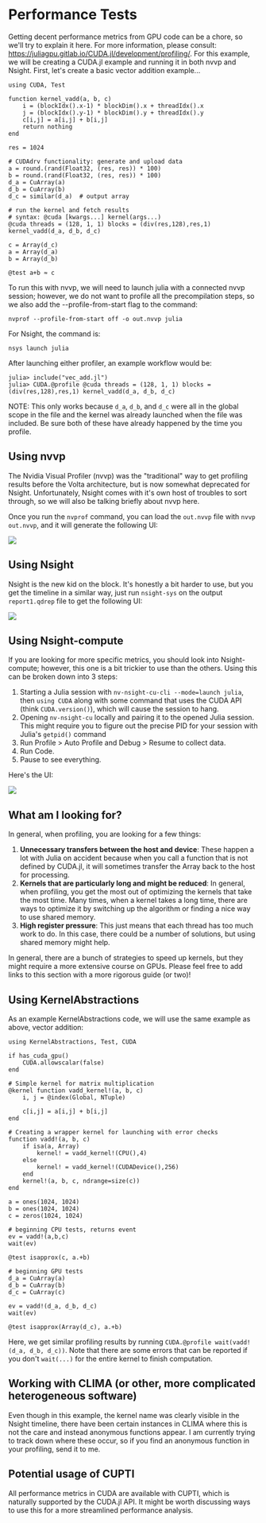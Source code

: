 # Performance Tests
Getting decent performance metrics from GPU code can be a chore, so we'll try to explain it here.
For more information, please consult: https://juliagpu.gitlab.io/CUDA.jl/development/profiling/.
For this example, we will be creating a CUDA.jl example and running it in both nvvp and Nsight. First, let's create a basic vector addition example...

```
using CUDA, Test

function kernel_vadd(a, b, c)
    i = (blockIdx().x-1) * blockDim().x + threadIdx().x
    j = (blockIdx().y-1) * blockDim().y + threadIdx().y
    c[i,j] = a[i,j] + b[i,j]
    return nothing
end

res = 1024

# CUDAdrv functionality: generate and upload data
a = round.(rand(Float32, (res, res)) * 100)
b = round.(rand(Float32, (res, res)) * 100)
d_a = CuArray(a)
d_b = CuArray(b)
d_c = similar(d_a)  # output array

# run the kernel and fetch results
# syntax: @cuda [kwargs...] kernel(args...)
@cuda threads = (128, 1, 1) blocks = (div(res,128),res,1) kernel_vadd(d_a, d_b, d_c)

c = Array(d_c)
a = Array(d_a)
b = Array(d_b)

@test a+b ≈ c
```

To run this with nvvp, we will need to launch julia with a connected nvvp session; however, we do not want to profile all the precompilation steps, so we also add the --profile-from-start flag to the command:

```
nvprof --profile-from-start off -o out.nvvp julia
```

For Nsight, the command is:

```
nsys launch julia
```

After launching either profiler, an example workflow would be:

```
julia> include("vec_add.jl")
julia> CUDA.@profile @cuda threads = (128, 1, 1) blocks = (div(res,128),res,1) kernel_vadd(d_a, d_b, d_c)

```

NOTE: This only works because `d_a`, `d_b`, and `d_c` were all in the global scope in the file and the kernel was already launched when the file was included.
Be sure both of these have already happened by the time you profile.

## Using nvvp

The Nvidia Visual Profiler (nvvp) was the "traditional" way to get profiling results before the Volta architecture, but is now somewhat deprecated for Nsight.
Unfortunately, Nsight comes with it's own host of troubles to sort through, so we will also be talking briefly about nvvp here.

Once you run the `nvprof` command, you can load the `out.nvvp` file with `nvvp out.nvvp`, and it will generate the following UI:

![](nvvp.png)

## Using Nsight

Nsight is the new kid on the block.
It's honestly a bit harder to use, but you get the timeline in a similar way, just run `nsight-sys` on the output `report1.qdrep` file to get the following UI:

![](nsight-sys.png)

## Using Nsight-compute

If you are looking for more specific metrics, you should look into Nsight-compute; however, this one is a bit trickier to use than the others.
Using this can be broken down into 3 steps:

1. Starting a Julia session with `nv-nsight-cu-cli --mode=launch julia`, then `using CUDA` along with some command that uses the CUDA API (think `CUDA.version()`), which will cause the session to hang.
2. Opening `nv-nsight-cu` locally and pairing it to the opened Julia session. This might require you to figure out the precise PID for your session with Julia's `getpid()` command
3. Run Profile > Auto Profile and Debug > Resume to collect data.
4. Run Code.
5. Pause to see everything.

Here's the UI:

![](nsight-compute.png)

## What am I looking for?

In general, when profiling, you are looking for a few things:
1. **Unnecessary transfers between the host and device**: These happen a lot with Julia on accident because when you call a function that is not defined by CUDA.jl, it will sometimes transfer the Array back to the host for processing.
2. **Kernels that are particularly long and might be reduced**: In general, when profiling, you get the most out of optimizing the kernels that take the most time. Many times, when a kernel takes a long time, there are ways to optimize it by switching up the algorithm or finding a nice way to use shared memory.
3. **High register pressure**: This just means that each thread has too much work to do. In this case, there could be a number of solutions, but using shared memory might help.

In general, there are a bunch of strategies to speed up kernels, but they might require a more extensive course on GPUs.
Please feel free to add links to this section with a more rigorous guide (or two)!

## Using KernelAbstractions

As an example KernelAbstractions code, we will use the same example as above, vector addition:

```
using KernelAbstractions, Test, CUDA

if has_cuda_gpu()
    CUDA.allowscalar(false)
end

# Simple kernel for matrix multiplication
@kernel function vadd_kernel!(a, b, c)
    i, j = @index(Global, NTuple)

    c[i,j] = a[i,j] + b[i,j]
end

# Creating a wrapper kernel for launching with error checks
function vadd!(a, b, c)
    if isa(a, Array)
        kernel! = vadd_kernel!(CPU(),4)
    else
        kernel! = vadd_kernel!(CUDADevice(),256)
    end
    kernel!(a, b, c, ndrange=size(c)) 
end

a = ones(1024, 1024)
b = ones(1024, 1024)
c = zeros(1024, 1024)

# beginning CPU tests, returns event
ev = vadd!(a,b,c)
wait(ev)

@test isapprox(c, a.+b)

# beginning GPU tests
d_a = CuArray(a)
d_b = CuArray(b)
d_c = CuArray(c)

ev = vadd!(d_a, d_b, d_c)
wait(ev)

@test isapprox(Array(d_c), a.+b)

```

Here, we get similar profiling results by running `CUDA.@profile wait(vadd!(d_a, d_b, d_c))`.
Note that there are some errors that can be reported if you don't `wait(...)` for the entire kernel to finish computation.

## Working with CLIMA (or other, more complicated heterogeneous software)

Even though in this example, the kernel name was clearly visible in the Nsight timeline, there have been certain instances in CLIMA where this is not the care and instead anonymous functions appear.
I am currently trying to track down where these occur, so if you find an anonymous function in your profiling, send it to me.

## Potential usage of CUPTI

All performance metrics in CUDA are available with CUPTI, which is naturally supported by the CUDA.jl API.
It might be worth discussing ways to use this for a more streamlined performance analysis.
